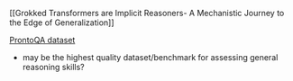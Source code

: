 [[Grokked Transformers are Implicit Reasoners- A Mechanistic Journey to the Edge of Generalization]]

[ProntoQA dataset](https://arxiv.org/pdf/2210.01240)
- may be the highest quality dataset/benchmark for assessing general reasoning skills?